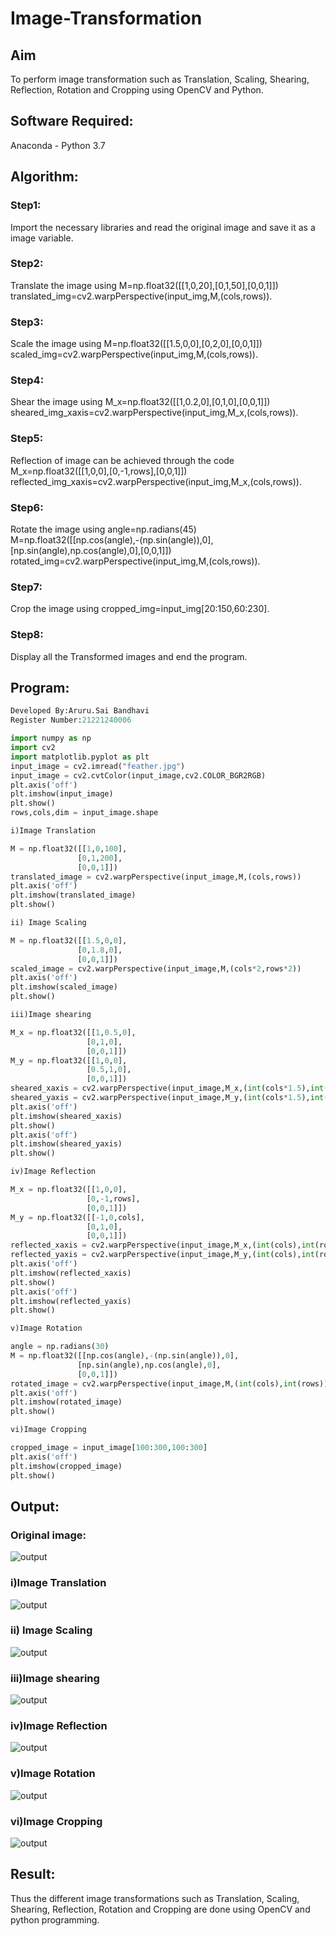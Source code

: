 # Image-Transformation
## Aim
To perform image transformation such as Translation, Scaling, Shearing, Reflection, Rotation and Cropping using OpenCV and Python.

## Software Required:
Anaconda - Python 3.7

## Algorithm:
### Step1:
Import the necessary libraries and read the original image and save it as a image variable.

### Step2:
Translate the image using M=np.float32([[1,0,20],[0,1,50],[0,0,1]]) translated_img=cv2.warpPerspective(input_img,M,(cols,rows)).

### Step3:
Scale the image using M=np.float32([[1.5,0,0],[0,2,0],[0,0,1]]) scaled_img=cv2.warpPerspective(input_img,M,(cols,rows)).

### Step4:
Shear the image using M_x=np.float32([[1,0.2,0],[0,1,0],[0,0,1]]) sheared_img_xaxis=cv2.warpPerspective(input_img,M_x,(cols,rows)).

### Step5:
Reflection of image can be achieved through the code M_x=np.float32([[1,0,0],[0,-1,rows],[0,0,1]]) reflected_img_xaxis=cv2.warpPerspective(input_img,M_x,(cols,rows)).

### Step6:
Rotate the image using angle=np.radians(45) M=np.float32([[np.cos(angle),-(np.sin(angle)),0],[np.sin(angle),np.cos(angle),0],[0,0,1]]) rotated_img=cv2.warpPerspective(input_img,M,(cols,rows)).

### Step7:
Crop the image using cropped_img=input_img[20:150,60:230].

### Step8:
Display all the Transformed images and end the program.

## Program:
```python
Developed By:Aruru.Sai Bandhavi
Register Number:21221240006

import numpy as np
import cv2
import matplotlib.pyplot as plt
input_image = cv2.imread("feather.jpg")
input_image = cv2.cvtColor(input_image,cv2.COLOR_BGR2RGB)
plt.axis('off')
plt.imshow(input_image)
plt.show()
rows,cols,dim = input_image.shape

i)Image Translation

M = np.float32([[1,0,100],
               [0,1,200],
               [0,0,1]])
translated_image = cv2.warpPerspective(input_image,M,(cols,rows))
plt.axis('off')
plt.imshow(translated_image)
plt.show()

ii) Image Scaling

M = np.float32([[1.5,0,0],
               [0,1.8,0],
               [0,0,1]])
scaled_image = cv2.warpPerspective(input_image,M,(cols*2,rows*2))
plt.axis('off')
plt.imshow(scaled_image)
plt.show()

iii)Image shearing

M_x = np.float32([[1,0.5,0],
                 [0,1,0],
                 [0,0,1]])
M_y = np.float32([[1,0,0],
                 [0.5,1,0],
                 [0,0,1]])
sheared_xaxis = cv2.warpPerspective(input_image,M_x,(int(cols*1.5),int(rows*1.5)))
sheared_yaxis = cv2.warpPerspective(input_image,M_y,(int(cols*1.5),int(rows*1.5)))
plt.axis('off')
plt.imshow(sheared_xaxis)
plt.show()
plt.axis('off')
plt.imshow(sheared_yaxis)
plt.show()

iv)Image Reflection

M_x = np.float32([[1,0,0],
                 [0,-1,rows],
                 [0,0,1]])
M_y = np.float32([[-1,0,cols],
                 [0,1,0],
                 [0,0,1]])
reflected_xaxis = cv2.warpPerspective(input_image,M_x,(int(cols),int(rows)))
reflected_yaxis = cv2.warpPerspective(input_image,M_y,(int(cols),int(rows)))
plt.axis('off')
plt.imshow(reflected_xaxis)
plt.show()
plt.axis('off')
plt.imshow(reflected_yaxis)
plt.show()

v)Image Rotation

angle = np.radians(30)
M = np.float32([[np.cos(angle),-(np.sin(angle)),0],
               [np.sin(angle),np.cos(angle),0],
               [0,0,1]])
rotated_image = cv2.warpPerspective(input_image,M,(int(cols),int(rows)))
plt.axis('off')
plt.imshow(rotated_image)
plt.show()

vi)Image Cropping

cropped_image = input_image[100:300,100:300]
plt.axis('off')
plt.imshow(cropped_image)
plt.show()

```
## Output:
### Original image:
![output](https://github.com/Saibandhavi75/Image-Transformation/blob/main/ex%205-1.png?raw=true)
### i)Image Translation
![output](https://github.com/Saibandhavi75/Image-Transformation/blob/main/ex%205-2.png?raw=true)

### ii) Image Scaling
![output](https://github.com/Saibandhavi75/Image-Transformation/blob/main/ex%205-3.png?raw=true)

### iii)Image shearing
![output](https://github.com/Saibandhavi75/Image-Transformation/blob/main/ex%205-4.png?raw=true)

### iv)Image Reflection
![output](?https://github.com/Saibandhavi75/Image-Transformation/blob/main/ex%205-5.png?raw=true)

### v)Image Rotation
![output](https://github.com/Saibandhavi75/Image-Transformation/blob/main/ex%205-6.png?raw=true)

### vi)Image Cropping
![output](https://github.com/Saibandhavi75/Image-Transformation/blob/main/ex%205-7.png?raw=true)

## Result: 

Thus the different image transformations such as Translation, Scaling, Shearing, Reflection, Rotation and Cropping are done using OpenCV and python programming.
